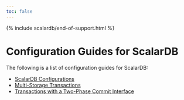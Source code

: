 ```yaml
---
toc: false
---
```


{% include scalardb/end-of-support.html %}

# Configuration Guides for ScalarDB

The following is a list of configuration guides for ScalarDB:

- [ScalarDB Configurations](configurations.mdx)
- [Multi-Storage Transactions](multi-storage-transactions.mdx)
- [Transactions with a Two-Phase Commit Interface](two-phase-commit-transactions.mdx)
